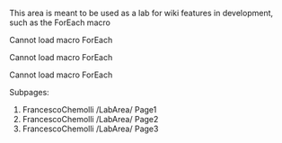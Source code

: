 This area is meant to be used as a lab for wiki features in development,
such as the ForEach macro

Cannot load macro ForEach

Cannot load macro ForEach

Cannot load macro ForEach

Subpages:

1.  FrancescoChemolli
    /LabArea/
    Page1
2.  FrancescoChemolli
    /LabArea/
    Page2
3.  FrancescoChemolli
    /LabArea/
    Page3
